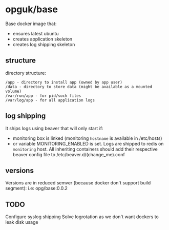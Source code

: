 opguk/base
==========
Base docker image that:
- ensures latest ubuntu
- creates application skeleton
- creates log shipping skeleton


structure
---------
directory structure:
```
/app - directory to install app (owned by app user)
/data - directory to store data (might be available as a mounted volume)
/var/run/app - for pid/sock files
/var/log/app - for all application logs
```


log shipping
------------
It ships logs using beaver that will only start if:
- monitoring box is linked (monitoring `hostname` is available in /etc/hosts)
- or variable MONITORING_ENABLED is set.
Logs are shipped to redis on `monitoring` host.
All inheriting containers should add their respective beaver config file to /etc/beaver.d/(change_me).conf


versions
--------
Versions are in reduced semver (because docker don't support build segment):
i.e:
opg/base:0.0.2


TODO
----
Configure syslog shipping
Solve logrotation as we don't want dockers to leak disk usage
